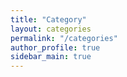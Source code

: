 ```yaml
---
title: "Category"
layout: categories
permalink: "/categories"
author_profile: true
sidebar_main: true
---
```

